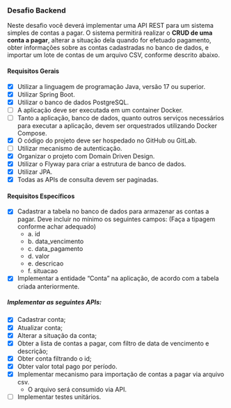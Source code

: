 
### Desafio Backend
Neste desafio você deverá implementar uma API REST para um sistema simples de
contas a pagar. O sistema permitirá realizar o **CRUD de uma conta a pagar**, alterar a
situação dela quando for efetuado pagamento, obter informações sobre as contas
cadastradas no banco de dados, e importar um lote de contas de um arquivo CSV, conforme
descrito abaixo.

#### Requisitos Gerais
- [x] Utilizar a linguagem de programação Java, versão 17 ou superior.
- [x] Utilizar Spring Boot.
- [x] Utilizar o banco de dados PostgreSQL. 
- [ ] A aplicação deve ser executada em um container Docker.
- [ ] Tanto a aplicação, banco de dados, quanto outros serviços necessários para
   executar a aplicação, devem ser orquestrados utilizando Docker Compose.
- [x] O código do projeto deve ser hospedado no GitHub ou GitLab.
- [ ] Utilizar mecanismo de autenticação.
- [x] Organizar o projeto com Domain Driven Design.
- [x] Utilizar o Flyway para criar a estrutura de banco de dados.
- [x] Utilizar JPA.
- [x] Todas as APIs de consulta devem ser paginadas.

#### Requisitos Específicos
- [x] Cadastrar a tabela no banco de dados para armazenar as contas a pagar. Deve
   incluir no mínimo os seguintes campos: (Faça a tipagem conforme achar adequado)
   - a. id
   - b. data_vencimento
   - c. data_pagamento
   - d. valor
   - e. descricao
   - f. situacao
- [x] Implementar a entidade “Conta” na aplicação, de acordo com a tabela criada
   anteriormente.

##### Implementar as seguintes APIs:
- [x] Cadastrar conta;
- [x] Atualizar conta;
- [x] Alterar a situação da conta;
- [x] Obter a lista de contas a pagar, com filtro de data de vencimento e descrição;
- [x] Obter conta filtrando o id;
- [x] Obter valor total pago por período.
- [x] Implementar mecanismo para importação de contas a pagar via arquivo csv.
   - O arquivo será consumido via API. 
- [ ] Implementar testes unitários.